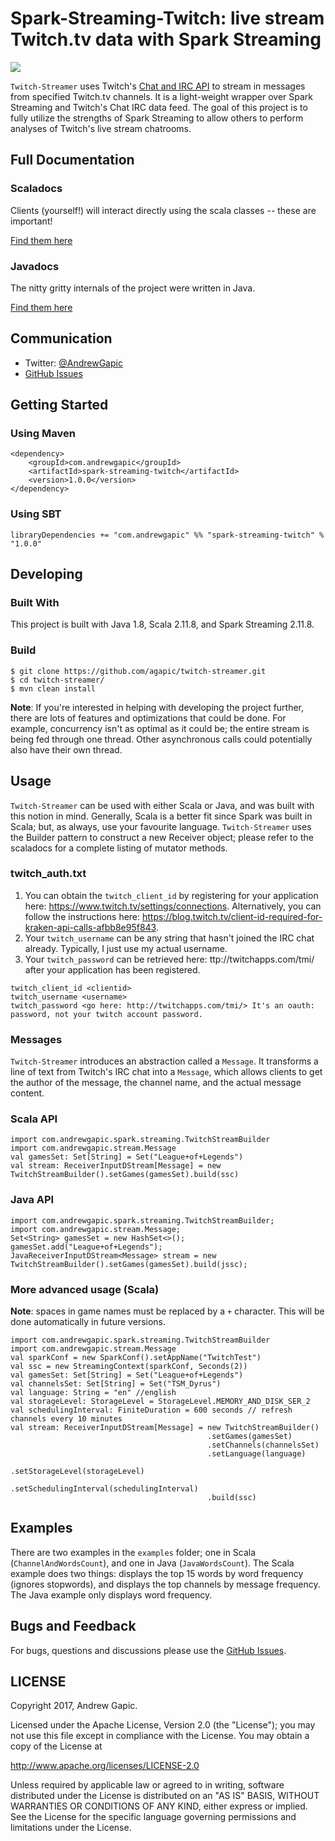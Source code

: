 # Spark-Streaming-Twitch: live stream Twitch.tv data with Spark Streaming

[![][license img]][license]

`Twitch-Streamer` uses Twitch's [Chat and IRC API](https://dev.twitch.tv/docs/v5/guides/irc/) to stream in messages from specified
Twitch.tv channels. It is a light-weight wrapper over Spark Streaming and Twitch's Chat IRC data feed. The goal of this project is to fully utilize the strengths of Spark Streaming to allow others to perform analyses of Twitch's live stream chatrooms.

## Full Documentation
### Scaladocs
Clients (yourself!) will interact directly using the scala classes -- these are important!

[Find them here](http://andrewgapic.com/spark-streaming-twitch/scaladocs/#com.andrewgapic.package)
### Javadocs
The nitty gritty internals of the project were written in Java.

[Find them here](http://andrewgapic.com/spark-streaming-twitch/javadocs/)

## Communication
- Twitter: [@AndrewGapic](http://twitter.com/andrewgapic)
- [GitHub Issues](https://github.com/agapic/twitch-streamer/issues)

## Getting Started
### Using Maven
```
<dependency>
    <groupId>com.andrewgapic</groupId>
    <artifactId>spark-streaming-twitch</artifactId>
    <version>1.0.0</version>
</dependency>
```
### Using SBT 
```
libraryDependencies += "com.andrewgapic" %% "spark-streaming-twitch" % "1.0.0"
```

## Developing
### Built With
This project is built with Java 1.8, Scala 2.11.8, and Spark Streaming 2.11.8.
### Build
```
$ git clone https://github.com/agapic/twitch-streamer.git
$ cd twitch-streamer/
$ mvn clean install
```
**Note**: If you're interested in helping with developing the project further, there are lots of features and optimizations that could be done. For example, concurrency isn't as optimal as it could be; the entire stream is being fed through one thread. Other asynchronous
calls could potentially also have their own thread. 

## Usage
`Twitch-Streamer` can be used with either Scala or Java, and was built with this notion in mind. Generally, Scala is a better fit since Spark was built in Scala; but, as always, use your favourite language. `Twitch-Streamer` uses the Builder pattern to construct a new Receiver object; please refer to the scaladocs for a complete listing of mutator methods.

### twitch_auth.txt
1. You can obtain the `twitch_client_id` by registering for your application here: https://www.twitch.tv/settings/connections. Alternatively, you can follow the instructions here: https://blog.twitch.tv/client-id-required-for-kraken-api-calls-afbb8e95f843.
2. Your `twitch_username` can be any string that hasn't joined the IRC chat already. Typically, I just use my actual username.
3. Your `twitch_password` can be retrieved here: ttp://twitchapps.com/tmi/ after your application has been registered.

```
twitch_client_id <clientid>
twitch_username <username>
twitch_password <go here: http://twitchapps.com/tmi/> It's an oauth: password, not your twitch account password.
```

### Messages
`Twitch-Streamer` introduces an abstraction called a `Message`. It transforms a line of text from Twitch's IRC chat into a 
`Message`, which allows clients to get the author of the message, the channel name, and the actual message content.

### Scala API
```
import com.andrewgapic.spark.streaming.TwitchStreamBuilder
import com.andrewgapic.stream.Message
val gamesSet: Set[String] = Set("League+of+Legends")
val stream: ReceiverInputDStream[Message] = new TwitchStreamBuilder().setGames(gamesSet).build(ssc)
```

### Java API
```
import com.andrewgapic.spark.streaming.TwitchStreamBuilder;
import com.andrewgapic.stream.Message;
Set<String> gamesSet = new HashSet<>();
gamesSet.add("League+of+Legends");
JavaReceiverInputDStream<Message> stream = new TwitchStreamBuilder().setGames(gamesSet).build(jssc);
```

### More advanced usage (Scala)
**Note**: spaces in game names must be replaced by a `+` character. This will be done automatically in future versions.
```
import com.andrewgapic.spark.streaming.TwitchStreamBuilder
import com.andrewgapic.stream.Message
val sparkConf = new SparkConf().setAppName("TwitchTest")
val ssc = new StreamingContext(sparkConf, Seconds(2))
val gamesSet: Set[String] = Set("League+of+Legends")
val channelsSet: Set[String] = Set("TSM_Dyrus")
val language: String = "en" //english
val storageLevel: StorageLevel = StorageLevel.MEMORY_AND_DISK_SER_2
val schedulingInterval: FiniteDuration = 600 seconds // refresh channels every 10 minutes
val stream: ReceiverInputDStream[Message] = new TwitchStreamBuilder()
                                            .setGames(gamesSet)
                                            .setChannels(channelsSet)
                                            .setLanguage(language)
                                            .setStorageLevel(storageLevel)
                                            .setSchedulingInterval(schedulingInterval)
                                            .build(ssc)
```

## Examples
There are two examples in the `examples` folder; one in Scala (`ChannelAndWordsCount`), and one in Java (`JavaWordsCount`).
The Scala example does two things: displays the top 15 words by word frequency (ignores stopwords), and displays the top channels by message frequency. The Java example only displays word frequency.


## Bugs and Feedback

For bugs, questions and discussions please use the [GitHub Issues](https://github.com/agapic/twitch-streamer/issues).

## LICENSE

Copyright 2017, Andrew Gapic.

Licensed under the Apache License, Version 2.0 (the "License");
you may not use this file except in compliance with the License.
You may obtain a copy of the License at

<http://www.apache.org/licenses/LICENSE-2.0>

Unless required by applicable law or agreed to in writing, software
distributed under the License is distributed on an "AS IS" BASIS,
WITHOUT WARRANTIES OR CONDITIONS OF ANY KIND, either express or implied.
See the License for the specific language governing permissions and
limitations under the License.

[license]:LICENSE
[license img]:https://img.shields.io/badge/License-Apache%202-blue.svg
